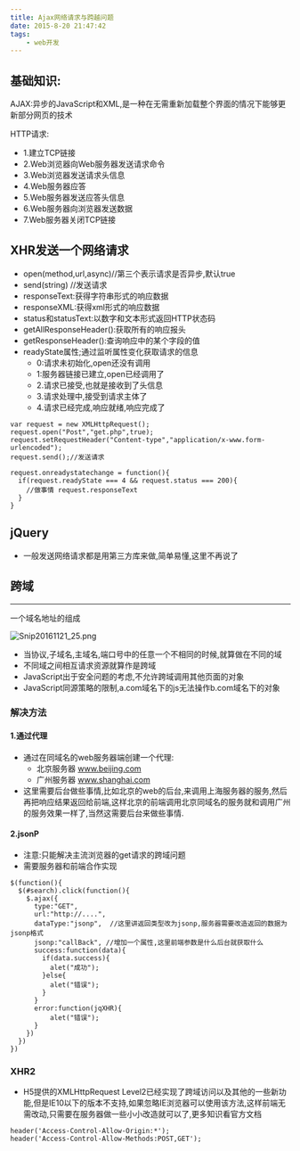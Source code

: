 ```yaml
---
title: Ajax网络请求与跨越问题
date: 2015-8-20 21:47:42
tags:
    - web开发
---
```


## 基础知识:
AJAX:异步的JavaScript和XML,是一种在无需重新加载整个界面的情况下能够更新部分网页的技术

HTTP请求:
- 1.建立TCP链接
- 2.Web浏览器向Web服务器发送请求命令
- 3.Web浏览器发送请求头信息
- 4.Web服务器应答
- 5.Web服务器发送应答头信息
- 6.Web服务器向浏览器发送数据
- 7.Web服务器关闭TCP链接

<!--more-->

## XHR发送一个网络请求
- open(method,url,async)//第三个表示请求是否异步,默认true
- send(string) //发送请求
- responseText:获得字符串形式的响应数据
- responseXML:获得xml形式的响应数据
- status和statusText:以数字和文本形式返回HTTP状态码
- getAllResponseHeader():获取所有的响应报头
- getResponseHeader():查询响应中的某个字段的值
- readyState属性;通过监听属性变化获取请求的信息
  - 0:请求未初始化,open还没有调用
  - 1:服务器链接已建立,open已经调用了
  - 2.请求已接受,也就是接收到了头信息
  - 3.请求处理中,接受到请求主体了
  - 4.请求已经完成,响应就绪,响应完成了

```
var request = new XMLHttpRequest();
request.open("Post","get.php",true);
request.setRequestHeader("Content-type","application/x-www.form-urlencoded");
request.send();//发送请求

request.onreadystatechange = function(){
  if(request.readyState === 4 && request.status === 200){
    //做事情 request.responseText
  }
}
```

## jQuery
- 一般发送网络请求都是用第三方库来做,简单易懂,这里不再说了

## 跨域
---
一个域名地址的组成


![Snip20161121_25.png](http://upload-images.jianshu.io/upload_images/1494773-3f64433ab5021eae.png?imageMogr2/auto-orient/strip%7CimageView2/2/w/1240)


- 当协议,子域名,主域名,端口号中的任意一个不相同的时候,就算做在不同的域
- 不同域之间相互请求资源就算作是跨域
- JavaScript出于安全问题的考虑,不允许跨域调用其他页面的对象
- JavaScript同源策略的限制,a.com域名下的js无法操作b.com域名下的对象

### 解决方法
#### 1.通过代理
- 通过在同域名的web服务器端创建一个代理:
  - 北京服务器 www.beijing.com
  - 广州服务器 www.shanghai.com
- 这里需要后台做些事情,比如北京的web的后台,来调用上海服务器的服务,然后再把响应结果返回给前端,这样北京的前端调用北京同域名的服务就和调用广州的服务效果一样了,当然这需要后台来做些事情.

#### 2.jsonP
- 注意:只能解决主流浏览器的get请求的跨域问题
- 需要服务器和前端合作实现
```
$(function(){
  $(#search).click(function(){
    $.ajax({
      type:"GET",
      url:"http://....",
      dataType:"jsonp",  //这里讲返回类型改为jsonp,服务器需要改造返回的数据为jsonp格式
      jsonp:"callBack", //增加一个属性,这里前端参数是什么后台就获取什么
      success:function(data){
        if(data.success){
          alet("成功");
        }else{
          alet("错误");
        }
      }
      error:function(jqXHR){
          alet("错误");
      }
    })
  })
})
```

### XHR2
- H5提供的XMLHttpRequest Level2已经实现了跨域访问以及其他的一些新功能,但是IE10以下的版本不支持,如果忽略IE浏览器可以使用该方法,这样前端无需改动,只需要在服务器做一些小小改造就可以了,更多知识看官方文档

```
header('Access-Control-Allow-Origin:*');
header('Access-Control-Allow-Methods:POST,GET');
```

















